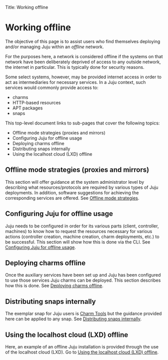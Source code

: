 Title: Working offline

# Working offline

The objective of this page is to assist users who find themselves deploying
and/or managing Juju within an *offline* network.

For the purposes here, a network is considered offline if the systems on that
network have been deliberately deprived of access to any outside network, the
internet in particular. This is typically done for security reasons.

Some select systems, however, may be provided internet access in order to act
as intermediaries for necessary services. In a Juju context, such services
would commonly provide access to:

 - charms
 - HTTP-based resources
 - APT packages
 - snaps

This top-level document links to sub-pages that cover the following topics:

 - Offline mode strategies (proxies and mirrors)
 - Configuring Juju for offline usage
 - Deploying charms offline
 - Distributing snaps internally
 - Using the localhost cloud (LXD) offline

## Offline mode strategies (proxies and mirrors)

This section will offer guidance at the system administrator level by
describing what resources/protocols are required by various types of Juju
deployments. In addition, software suggestions for achieving the
corresponding services are offered. See
[Offline mode strategies][charms-offline-strategies].

## Configuring Juju for offline usage

Juju needs to be configured in order for its various parts (client, controller,
machines) to know how to request the resources necessary for various actions
(controller creation, machine creation, charm deployments, etc.) to be
successful. This section will show how this is done via the CLI. See
[Configuring Juju for offline usage][charms-offline-config].

## Deploying charms offline

Once the auxiliary services have been set up and Juju has been configured to
use those services Juju charms can be deployed. This section describes how this
is done. See [Deploying charms offline][charms-offline-deploying].

## Distributing snaps internally

The exemplar snap for Juju users is [Charm Tools][tools-charm-tools] but the
guidance provided here can be applied to any snap. See 
[Distributing snaps internally][snaps-offline].

## Using the localhost cloud (LXD) offline

Here, an example of an offline Juju installation is provided through the use
of the localhost cloud (LXD). Go to
[Using the localhost cloud (LXD) offline][charms-offline-lxd].


<!-- LINKS -->

[charms-offline-deploying]: ./charms-offline-deploying.html
[tools-charm-tools]: ./tools-charm-tools.html
[snaps-offline]: ./snaps-offline.html
[charms-offline-strategies]: ./charms-offline-strategies.html
[charms-offline-config]: ./charms-offline-config.html
[charms-offline-lxd]: ./charms-offline-lxd.html
